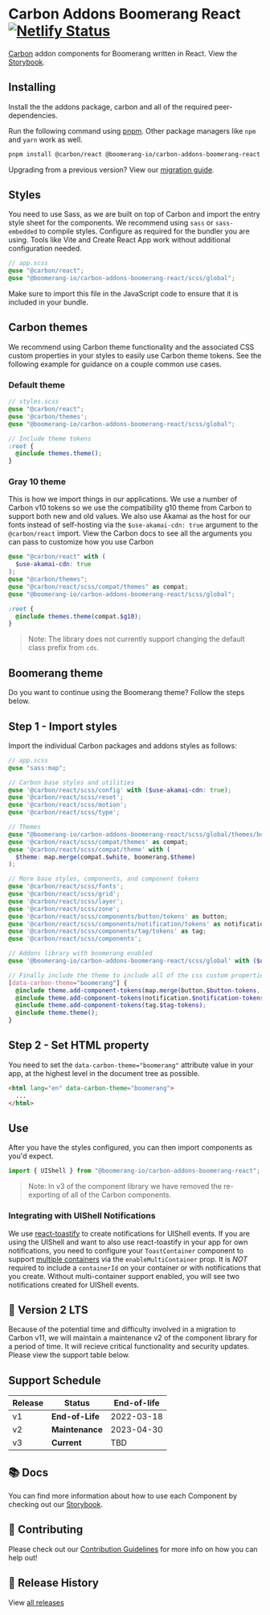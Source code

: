 # Carbon Addons Boomerang React [![Netlify Status](https://api.netlify.com/api/v1/badges/ebf40744-c9a5-4c91-a43d-e885b7e2da88/deploy-status)](https://app.netlify.com/sites/carbon-addons-boomerang-react/deploys)

[Carbon](https://www.carbondesignsystem.com/) addon components for Boomerang written in React. View the [Storybook](https://carbon-addons-boomerang-react.netlify.app/).

## Installing

Install the the addons package, carbon and all of the required peer-dependencies.

Run the following command using [pnpm](https://pnpm.io). Other package managers like `npm` and `yarn` work as well.

```bash
pnpm install @carbon/react @boomerang-io/carbon-addons-boomerang-react axios formik react-router-dom yup
```

Upgrading from a previous version? View our [migration guide](/docs/v3-migration.md).

## Styles

You need to use Sass, as we are built on top of Carbon and import the entry style sheet for the components. We recommend using `sass` or `sass-embedded` to compile styles. Configure as required for the bundler you are using. Tools like Vite and Create React App work without additional configuration needed.

```scss
// app.scss
@use "@carbon/react";
@use "@boomerang-io/carbon-addons-boomerang-react/scss/global";
```

Make sure to import this file in the JavaScript code to ensure that it is included in your bundle.

## Carbon themes

We recommend using Carbon theme functionality and the associated CSS custom properties in your styles to easily use Carbon theme tokens. See the following example for guidance on a couple common use cases.

### Default theme

```scss
// styles.scss
@use "@carbon/react";
@use '@carbon/themes';
@use "@boomerang-io/carbon-addons-boomerang-react/scss/global";

// Include theme tokens
:root {
  @include themes.theme();
}
```

### Gray 10 theme

This is how we import things in our applications. We use a number of Carbon v10 tokens so we use the compatibility g10 theme from Carbon to support both new and old values. We also use Akamai as the host for our fonts instead of self-hosting via the `$use-akamai-cdn: true` argument to the `@carbon/react` import. View the Carbon docs to see all the arguments you can pass to customize how you use Carbon

```scss
@use "@carbon/react" with (
  $use-akamai-cdn: true
);
@use "@carbon/themes";
@use "@carbon/react/scss/compat/themes" as compat;
@use "@boomerang-io/carbon-addons-boomerang-react/scss/global";

:root {
  @include themes.theme(compat.$g10);
}
```

> Note: The library does not currently support changing the default class prefix from `cds`.

## Boomerang theme

Do you want to continue using the Boomerang theme? Follow the steps below.

## Step 1 - Import styles

Import the individual Carbon packages and addons styles as follows:

```scss
// app.scss
@use "sass:map";

// Carbon base styles and utilities
@use '@carbon/react/scss/config' with ($use-akamai-cdn: true);
@use '@carbon/react/scss/reset';
@use '@carbon/react/scss/motion';
@use '@carbon/react/scss/type';

// Themes
@use "@boomerang-io/carbon-addons-boomerang-react/scss/global/themes/boomerang";
@use '@carbon/react/scss/compat/themes' as compat;
@use '@carbon/react/scss/compat/theme' with (
  $theme: map.merge(compat.$white, boomerang.$theme)
);

// More base styles, components, and component tokens
@use '@carbon/react/scss/fonts';
@use '@carbon/react/scss/grid';
@use '@carbon/react/scss/layer';
@use '@carbon/react/scss/zone';
@use '@carbon/react/scss/components/button/tokens' as button;
@use '@carbon/react/scss/components/notification/tokens' as notification;
@use '@carbon/react/scss/components/tag/tokens' as tag;
@use '@carbon/react/scss/components';

// Addons library with boomerang enabled
@use '@boomerang-io/carbon-addons-boomerang-react/scss/global' with ($use-theme-boomerang: true);

// Finally include the theme to include all of the css custom properties
[data-carbon-theme="boomerang"] {
  @include theme.add-component-tokens(map.merge(button.$button-tokens, boomerang.$v11-button-tokens));
  @include theme.add-component-tokens(notification.$notification-tokens);
  @include theme.add-component-tokens(tag.$tag-tokens);
  @include theme.theme();
}
```

## Step 2 - Set HTML property

You need to set the `data-carbon-theme="boomerang"` attribute value in your app, at the highest level in the document tree as possible.

```html
<html lang="en" data-carbon-theme="boomerang">
  ...
</html>
```

## Use

After you have the styles configured, you can then import components as you'd expect.

```js
import { UIShell } from "@boomerang-io/carbon-addons-boomerang-react";
```

> Note: In v3 of the component library we have removed the re-exporting of all of the Carbon components.

### Integrating with UIShell Notifications

We use [react-toastify](https://github.com/fkhadra/react-toastify) to create notifications for UIShell events. If you are using the UIShell and want to also use react-toastify in your app for own notifications, you need to configure your `ToastContainer` component to support [multiple containers](https://fkhadra.github.io/react-toastify/multi-containers/#multi-containers-support) via the `enableMultiContainer` prop. It is _NOT_ required to include a `containerId` on your container or with notifications that you create. Without multi-container support enabled, you will see two notifications created for UIShell events.

## 🛟 Version 2 LTS

Because of the potential time and difficulty involved in a migration to Carbon v11, we will maintain a maintenance v2 of the component library for a period of time. It will recieve critical functionality and security updates. Please view the support table below.

## Support Schedule

| Release | Status          | End-of-life |
| ------- | --------------- | ----------- |
| v1      | **End-of-Life** | 2022-03-18  |
| v2      | **Maintenance** | 2023-04-30  |
| v3      | **Current**     | TBD         |

## 📚 Docs

You can find more information about how to use each Component by checking out our [Storybook](https://carbon-addons-boomerang-react.netlify.app/).

## 🤲 Contributing

Please check out our [Contribution Guidelines](./.github/CONTRIBUTING.md) for more info on how you can help out!

## 🚀 Release History

View [all releases](https://github.com/boomerang-io/carbon-addons-boomerang-react/releases)
